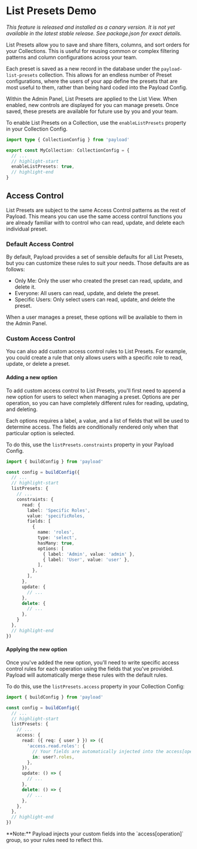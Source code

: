 # List Presets Demo

_This feature is released and installed as a canary version. It is not yet available in the latest stable release. See package.json for exact details._

List Presets allow you to save and share filters, columns, and sort orders for your Collections. This is useful for reusing common or complex filtering patterns and column configurations across your team.

Each preset is saved as a new record in the database under the `payload-list-presets` collection. This allows for an endless number of Preset configurations, where the users of your app define the presets that are most useful to them, rather than being hard coded into the Payload Config.

Within the Admin Panel, List Presets are applied to the List View. When enabled, new controls are displayed for you can manage presets. Once saved, these presets are available for future use by you and your team.

To enable List Presets on a Collection, use the `enableListPresets` property in your Collection Config.

```ts
import type { CollectionConfig } from 'payload'

export const MyCollection: CollectionConfig = {
  // ...
  // highlight-start
  enableListPresets: true,
  // highlight-end
}
```

## Access Control

List Presets are subject to the same Access Control patterns as the rest of Payload. This means you can use the same access control functions you are already familiar with to control who can read, update, and delete each individual preset.

### Default Access Control

By default, Payload provides a set of sensible defaults for all List Presets, but you can customize these rules to suit your needs. Those defaults are as follows:

- Only Me: Only the user who created the preset can read, update, and delete it.
- Everyone: All users can read, update, and delete the preset.
- Specific Users: Only select users can read, update, and delete the preset.

When a user manages a preset, these options will be available to them in the Admin Panel.

### Custom Access Control

You can also add custom access control rules to List Presets. For example, you could create a rule that only allows users with a specific role to read, update, or delete a preset.

#### Adding a new option

To add custom access control to List Presets, you'll first need to append a new option for users to select when managing a preset. Options are per operation, so you can have completely different rules for reading, updating, and deleting.

Each options requires a label, a value, and a list of fields that will be used to determine access. The fields are conditionally rendered only when that particular option is selected.

To do this, use the `listPresets.constraints` property in your Payload Config.

```ts
import { buildConfig } from 'payload'

const config = buildConfig({
  // ...
  // highlight-start
  listPresets: {
    // ...
    constraints: {
      read: {
        label: 'Specific Roles',
        value: 'specificRoles,
        fields: [
          {
            name: 'roles',
            type: 'select',
            hasMany: true,
            options: [
              { label: 'Admin', value: 'admin' },
              { label: 'User', value: 'user' },
            ],
          },
        ],
      },
      update: {
        // ...
      },
      delete: {
        // ...
      },
    }
  },
  // highlight-end
})
```

#### Applying the new option

Once you've added the new option, you'll need to write specific access control rules for each operation using the fields that you've provided. Payload will automatically merge these rules with the default rules.

To do this, use the `listPresets.access` property in your Collection Config:

```ts
import { buildConfig } from 'payload'

const config = buildConfig({
  // ...
  // highlight-start
  listPresets: {
    // ...
    access: {
      read: ({ req: { user } }) => ({
        'access.read.roles': {
          // Your fields are automatically injected into the access[operation] group
          in: user?.roles,
        },
      }),
      update: () => {
        // ...
      },
      delete: () => {
        // ...
      },
    },
  },
  // highlight-end
})
```

<Banner type="warning">
  **Note:**
  Payload injects your custom fields into the `access[operation]` group, so your rules need to reflect this.
</Banner>
